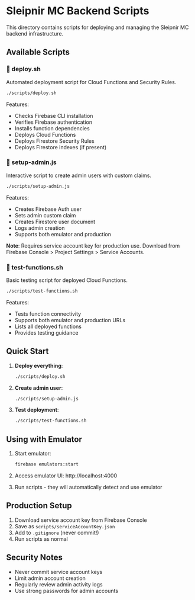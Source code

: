 # Sleipnir MC Backend Scripts

This directory contains scripts for deploying and managing the Sleipnir MC backend infrastructure.

## Available Scripts

### 🚀 deploy.sh
Automated deployment script for Cloud Functions and Security Rules.

```bash
./scripts/deploy.sh
```

Features:
- Checks Firebase CLI installation
- Verifies Firebase authentication
- Installs function dependencies
- Deploys Cloud Functions
- Deploys Firestore Security Rules
- Deploys Firestore indexes (if present)

### 🔐 setup-admin.js
Interactive script to create admin users with custom claims.

```bash
./scripts/setup-admin.js
```

Features:
- Creates Firebase Auth user
- Sets admin custom claim
- Creates Firestore user document
- Logs admin creation
- Supports both emulator and production

**Note**: Requires service account key for production use. Download from Firebase Console > Project Settings > Service Accounts.

### 🧪 test-functions.sh
Basic testing script for deployed Cloud Functions.

```bash
./scripts/test-functions.sh
```

Features:
- Tests function connectivity
- Supports both emulator and production URLs
- Lists all deployed functions
- Provides testing guidance

## Quick Start

1. **Deploy everything**:
   ```bash
   ./scripts/deploy.sh
   ```

2. **Create admin user**:
   ```bash
   ./scripts/setup-admin.js
   ```

3. **Test deployment**:
   ```bash
   ./scripts/test-functions.sh
   ```

## Using with Emulator

1. Start emulator:
   ```bash
   firebase emulators:start
   ```

2. Access emulator UI: http://localhost:4000

3. Run scripts - they will automatically detect and use emulator

## Production Setup

1. Download service account key from Firebase Console
2. Save as `scripts/serviceAccountKey.json`
3. Add to `.gitignore` (never commit!)
4. Run scripts as normal

## Security Notes

- Never commit service account keys
- Limit admin account creation
- Regularly review admin activity logs
- Use strong passwords for admin accounts